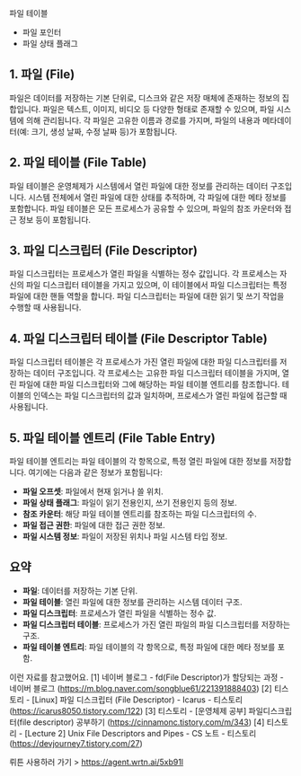 파일 테이블
- 파일 포인터
- 파일 상태 플래그







## 1. 파일 (File)
파일은 데이터를 저장하는 기본 단위로, 디스크와 같은 저장 매체에 존재하는 정보의 집합입니다. 파일은 텍스트, 이미지, 비디오 등 다양한 형태로 존재할 수 있으며, 파일 시스템에 의해 관리됩니다. 각 파일은 고유한 이름과 경로를 가지며, 파일의 내용과 메타데이터(예: 크기, 생성 날짜, 수정 날짜 등)가 포함됩니다.

## 2. 파일 테이블 (File Table)
파일 테이블은 운영체제가 시스템에서 열린 파일에 대한 정보를 관리하는 데이터 구조입니다. 시스템 전체에서 열린 파일에 대한 상태를 추적하며, 각 파일에 대한 메타 정보를 포함합니다. 파일 테이블은 모든 프로세스가 공유할 수 있으며, 파일의 참조 카운터와 접근 정보 등이 포함됩니다.

## 3. 파일 디스크립터 (File Descriptor)
파일 디스크립터는 프로세스가 열린 파일을 식별하는 정수 값입니다. 각 프로세스는 자신의 파일 디스크립터 테이블을 가지고 있으며, 이 테이블에서 파일 디스크립터는 특정 파일에 대한 핸들 역할을 합니다. 파일 디스크립터는 파일에 대한 읽기 및 쓰기 작업을 수행할 때 사용됩니다.

## 4. 파일 디스크립터 테이블 (File Descriptor Table)
파일 디스크립터 테이블은 각 프로세스가 가진 열린 파일에 대한 파일 디스크립터를 저장하는 데이터 구조입니다. 각 프로세스는 고유한 파일 디스크립터 테이블을 가지며, 열린 파일에 대한 파일 디스크립터와 그에 해당하는 파일 테이블 엔트리를 참조합니다. 테이블의 인덱스는 파일 디스크립터의 값과 일치하며, 프로세스가 열린 파일에 접근할 때 사용됩니다.

## 5. 파일 테이블 엔트리 (File Table Entry)
파일 테이블 엔트리는 파일 테이블의 각 항목으로, 특정 열린 파일에 대한 정보를 저장합니다. 여기에는 다음과 같은 정보가 포함됩니다:
- **파일 오프셋**: 파일에서 현재 읽거나 쓸 위치.
- **파일 상태 플래그**: 파일이 읽기 전용인지, 쓰기 전용인지 등의 정보.
- **참조 카운터**: 해당 파일 테이블 엔트리를 참조하는 파일 디스크립터의 수.
- **파일 접근 권한**: 파일에 대한 접근 권한 정보.
- **파일 시스템 정보**: 파일이 저장된 위치나 파일 시스템 타입 정보.

## 요약
- **파일**: 데이터를 저장하는 기본 단위.
- **파일 테이블**: 열린 파일에 대한 정보를 관리하는 시스템 데이터 구조.
- **파일 디스크립터**: 프로세스가 열린 파일을 식별하는 정수 값.
- **파일 디스크립터 테이블**: 프로세스가 가진 열린 파일의 파일 디스크립터를 저장하는 구조.
- **파일 테이블 엔트리**: 파일 테이블의 각 항목으로, 특정 파일에 대한 메타 정보를 포함. 

이런 자료를 참고했어요.
[1] 네이버 블로그 - fd(File Descriptor)가 할당되는 과정 - 네이버 블로그 (https://m.blog.naver.com/songblue61/221391888403)
[2] 티스토리 - [Linux] 파일 디스크립터 (File Descriptor) - Icarus - 티스토리 (https://icarus8050.tistory.com/122)
[3] 티스토리 - [운영체제 공부] 파일디스크립터(file descriptor) 공부하기 (https://cinnamonc.tistory.com/m/343)
[4] 티스토리 - [Lecture 2] Unix File Descriptors and Pipes - CS 노트 - 티스토리 (https://devjourney7.tistory.com/27) 

뤼튼 사용하러 가기 > https://agent.wrtn.ai/5xb91l